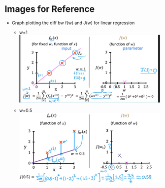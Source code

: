 # Images for Reference

- Graph plotting the diff bw f(w) and J(w) for linear regression
    - w=1
    ![alt text](image.png)

    - w=0.5
    ![alt text](image-1.png)



